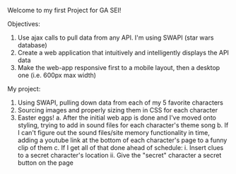 Welcome to my first Project for GA SEI!

Objectives:
1. Use ajax calls to pull data from any API. I'm using SWAPI (star wars database)
2. Create a web application that intuitively and intelligently displays the API data
3. Make the web-app responsive first to a mobile layout, then a desktop one (i.e. 600px max width)

My project:
1. Using SWAPI, pulling down data from each of my 5 favorite characters
2. Sourcing images and properly sizing them in CSS for each character
3. Easter eggs!
    a. After the initial web app is done and I've moved onto styling, trying to add in sound files for each character's theme song
    b. If I can't figure out the sound files/site memory functionality in time, adding a youtube link at the bottom of each character's page to a funny clip of them
    c. If I get all of that done ahead of schedule:
        i. Insert clues to a secret character's location
        ii. Give the "secret" character a secret button on the page
